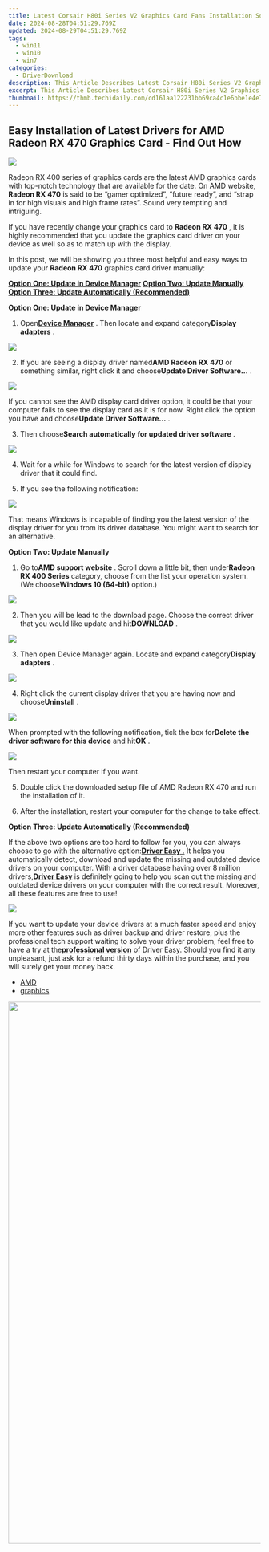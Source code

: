 ```yaml
---
title: Latest Corsair H80i Series V2 Graphics Card Fans Installation Software
date: 2024-08-28T04:51:29.769Z
updated: 2024-08-29T04:51:29.769Z
tags:
  - win11
  - win10
  - win7
categories:
  - DriverDownload
description: This Article Describes Latest Corsair H80i Series V2 Graphics Card Fans Installation Software
excerpt: This Article Describes Latest Corsair H80i Series V2 Graphics Card Fans Installation Software
thumbnail: https://thmb.techidaily.com/cd161aa122231bb69ca4c1e6bbe1e4e7f5305ae201601188c0d2d47667128a74.jpg
---
```


## Easy Installation of Latest Drivers for AMD Radeon RX 470 Graphics Card - Find Out How

![](https://images.drivereasy.com/wp-content/uploads/2016/12/img_5858cfbc29f5f.jpg)

 Radeon RX 400 series of graphics cards are the latest AMD graphics cards with top-notch technology that are available for the date. On AMD website, **Radeon RX 470** is said to be “gamer optimized”, “future ready”, and “strap in for high visuals and high frame rates”. Sound very tempting and intriguing.

 If you have recently change your graphics card to **Radeon RX 470** , it is highly recommended that you update the graphics card driver on your device as well so as to match up with the display.

 In this post, we will be showing you three most helpful and easy ways to update your **Radeon RX 470**  graphics card driver manually:

[**Option One: Update in Device Manager**](https://tools.techidaily.com/drivereasy/download/)
[**Option Two: Update Manually**](https://tools.techidaily.com/drivereasy/download/)
[**Option Three: Update Automatically (Recommended)**](https://www.drivereasy.com/knowledge/radeon-rx-470-graphics-cards-driver-download-updates-easily/#3)

 **Option One: Update in Device Manager**

 1) Open[**Device Manager**](https://tools.techidaily.com/drivereasy/download/) . Then locate and expand category**Display adapters** .

![](https://images.drivereasy.com/wp-content/uploads/2016/12/img_5858d55828138.jpg)

 2) If you are seeing a display driver named**AMD Radeon RX 470** or something similar, right click it and choose**Update Driver Software…** .

![](https://images.drivereasy.com/wp-content/uploads/2016/12/img_5858d5aeb143e.jpg)

 If you cannot see the AMD display card driver option, it could be that your computer fails to see the display card as it is for now. Right click the option you have and choose**Update Driver Software…** .

 3) Then choose**Search automatically for updated driver software** .

![](https://images.drivereasy.com/wp-content/uploads/2016/12/img_5858d6783a2cd-600x443.jpg)

 4) Wait for a while for Windows to search for the latest version of display driver that it could find.

 5) If you see the following notification:

![](https://images.drivereasy.com/wp-content/uploads/2016/12/img_5858db741a96a.png)

 That means Windows is incapable of finding you the latest version of the display driver for you from its driver database. You might want to search for an alternative.

 **Option Two: Update Manually**

 1) Go to**AMD support website** . Scroll down a little bit, then under**Radeon RX 400 Series** category, choose from the list your operation system. (We choose**Windows 10 (64-bit)** option.)

![](https://images.drivereasy.com/wp-content/uploads/2016/12/img_5858dde7dc981.png)

 2) Then you will be lead to the download page. Choose the correct driver that you would like update and hit**DOWNLOAD** .

![](https://images.drivereasy.com/wp-content/uploads/2016/12/img_5858df55b7e20.jpg)

 3) Then open Device Manager again. Locate and  expand category**Display adapters** .

![](https://images.drivereasy.com/wp-content/uploads/2016/12/img_5858d55828138.jpg)

 4) Right click the current display driver that you are having now and choose**Uninstall** .

![](https://images.drivereasy.com/wp-content/uploads/2016/12/img_5858e0c59c41d.jpg)

 When prompted with the following notification, tick the box for**Delete the driver software for this device** and hit**OK** .

![](https://images.drivereasy.com/wp-content/uploads/2016/12/img_5858e1c787eca.png)

Then restart your computer if you want.

 5) Double click the downloaded setup file of AMD Radeon RX 470 and run the installation of it.

 6) After the installation, restart your computer for the change to take effect.

 **Option Three: Update Automatically (Recommended)**

 If the above two options are too hard to follow for you, you can always choose to go with the alternative option:[**Driver Easy** .](https://tools.techidaily.com/drivereasy/download/) It helps you automatically detect, download and update the missing and outdated device drivers on your computer. With a driver database having over 8 million drivers,[**Driver Easy**](https://tools.techidaily.com/drivereasy/download/) is definitely going to help you scan out the missing and outdated device drivers on your computer with the correct result. Moreover, all these features are free to use!

![](https://images.drivereasy.com/wp-content/uploads/2017/04/img_58e618eac55a6.jpg)

 If you want to update your device drivers at a much faster speed and enjoy more other features such as driver backup and driver restore, plus the professional tech support waiting to solve your driver problem, feel free to have a try at the[**professional version**](https://tools.techidaily.com/drivereasy/download/) of Driver Easy. Should you find it any unpleasant, just ask for a refund thirty days within the purchase, and you will surely get your money back.

* [AMD](https://tools.techidaily.com/drivereasy/download/)
* [graphics](https://tools.techidaily.com/drivereasy/download/)

<ins class="adsbygoogle"
     style="display:block"
     data-ad-format="autorelaxed"
     data-ad-client="ca-pub-7571918770474297"
     data-ad-slot="1223367746"></ins>



<ins class="adsbygoogle"
     style="display:block"
     data-ad-client="ca-pub-7571918770474297"
     data-ad-slot="8358498916"
     data-ad-format="auto"
     data-full-width-responsive="true"></ins>



<!-- affiliate ads begin -->
<a href="https://versadesk.pxf.io/c/5597632/1892108/21290" target="_top" id="1892108"><img src="//a.impactradius-go.com/display-ad/21290-1892108" border="0" alt="" width="1080" height="1080"/></a><img height="0" width="0" src="https://imp.pxf.io/i/5597632/1892108/21290" style="position:absolute;visibility:hidden;" border="0" />
<!-- affiliate ads end -->